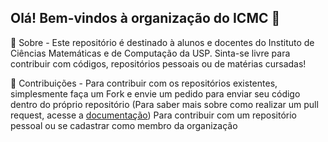 ## Olá! Bem-vindos à organização do ICMC 👋

<!--

**Here are some ideas to get you started:**

🙋‍♀️ A short introduction - what is your organization all about?
🌈 Contribution guidelines - how can the community get involved?
👩‍💻 Useful resources - where can the community find your docs? Is there anything else the community should know?
🍿 Fun facts - what does your team eat for breakfast?
🧙 Remember, you can do mighty things with the power of [Markdown](https://docs.github.com/github/writing-on-github/getting-started-with-writing-and-formatting-on-github/basic-writing-and-formatting-syntax)
-->

🙋‍ Sobre - Este repositório é destinado à alunos e docentes do Instituto de Ciências Matemáticas e de Computação da USP.
Sinta-se livre para contribuir com códigos, repositórios pessoais ou de matérias cursadas!

🌈 Contribuições - Para contribuir com os repositórios existentes, simplesmente faça um Fork e envie um pedido para enviar seu código dentro do próprio repositório (Para saber mais sobre como realizar um pull request, acesse a [documentação](https://docs.github.com/pt/pull-requests/collaborating-with-pull-requests/proposing-changes-to-your-work-with-pull-requests/about-pull-requests))
Para contribuir com um repositório pessoal ou se cadastrar como membro da organização
